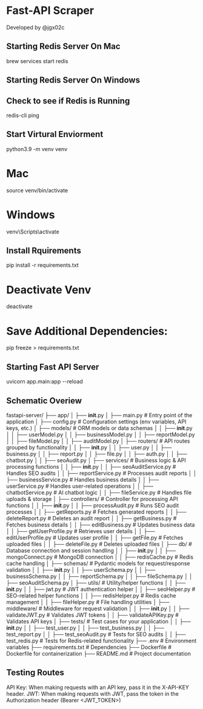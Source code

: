 # Fast-API Scraper

Developed by @jgx02c 

## Starting Redis Server On Mac

brew services start redis

## Starting Redis Server On Windows



## Check to see if Redis is Running
redis-cli ping

## Start Virtural Enviorment
python3.9 -m venv venv

# Mac
source venv/bin/activate

# Windows
venv\Scripts\activate

## Install Rquirements
pip install -r requirements.txt

# Deactivate Venv
deactivate

# Save Additional Dependencies:
pip freeze > requirements.txt

## Starting Fast API Server
uvicorn app.main:app --reload

## Schematic Overiew
fastapi-server/
├── app/
│   ├── __init__.py
│   ├── main.py             # Entry point of the application
│   ├── config.py           # Configuration settings (env variables, API keys, etc.)
│   ├── models/             # ORM models or data schemas
│   │   ├── __init__.py
│   │   ├── userModel.py
│   │   ├── businessModel.py
│   │   ├── reportModel.py
│   │   ├── fileModel.py
│   │   ├── auditModel.py
│   ├── routers/            # API routes grouped by functionality
│   │   ├── __init__.py
│   │   ├── user.py
│   │   ├── business.py
│   │   ├── report.py
│   │   ├── file.py
│   │   ├── auth.py
│   │   ├── chatbot.py
│   │   ├── seoAudit.py
│   ├── services/           # Business logic & API processing functions
│   │   ├── __init__.py
│   │   ├── seoAuditService.py  # Handles SEO audits
│   │   ├── reportService.py    # Processes audit reports
│   │   ├── businessService.py  # Handles business details
│   │   ├── userService.py      # Handles user-related operations
│   │   ├── chatbotService.py   # AI chatbot logic
│   │   ├── fileService.py      # Handles file uploads & storage
│   ├── controllers/           # Controller for processing API functions
│   │   ├── __init__.py
│   │   ├── processAudit.py      # Runs SEO audit processes
│   │   ├── getReports.py        # Fetches generated reports
│   │   ├── deleteReport.py      # Deletes an audit report
│   │   ├── getBusiness.py       # Fetches business details
│   │   ├── editBusiness.py      # Updates business data
│   │   ├── getUserProfile.py    # Retrieves user details
│   │   ├── editUserProfile.py   # Updates user profile
│   │   ├── getFile.py           # Fetches uploaded files
│   │   ├── deleteFile.py        # Deletes uploaded files
│   ├── db/                 # Database connection and session handling
│   │   ├── __init__.py
│   │   ├── mongoConnect.py       # MongoDB connection
│   │   ├── redisCache.py         # Redis cache handling
│   ├── schemas/            # Pydantic models for request/response validation
│   │   ├── __init__.py
│   │   ├── userSchema.py
│   │   ├── businessSchema.py
│   │   ├── reportSchema.py
│   │   ├── fileSchema.py
│   │   ├── seoAuditSchema.py
│   ├── utils/              # Utility/helper functions
│   │   ├── __init__.py
│   │   ├── jwt.py           # JWT authentication helper
│   │   ├── seoHelper.py      # SEO-related helper functions
│   │   ├── redisHelper.py    # Redis cache management
│   │   ├── fileHelper.py     # File handling utilities
│   ├── middleware/         # Middleware for request validation
│   │   ├── __init__.py
│   │   ├── validateJWT.py    # Validates JWT tokens
│   │   ├── validateAPIKey.py # Validates API keys
│   ├── tests/              # Test cases for your application
│   │   ├── __init__.py
│   │   ├── test_user.py
│   │   ├── test_business.py
│   │   ├── test_report.py
│   │   ├── test_seoAudit.py  # Tests for SEO audits
│   │   ├── test_redis.py     # Tests for Redis-related functionality
├── .env                    # Environment variables
├── requirements.txt        # Dependencies
├── Dockerfile              # Dockerfile for containerization
├── README.md               # Project documentation


## Testing Routes

API Key: When making requests with an API key, pass it in the X-API-KEY header.
JWT: When making requests with JWT, pass the token in the Authorization header (Bearer <JWT_TOKEN>)